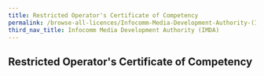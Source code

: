 ```yaml
---
title: Restricted Operator's Certificate of Competency
permalink: /browse-all-licences/Infocomm-Media-Development-Authority-(IMDA)/Restricted-Operator's-Certificate-of-Competency
third_nav_title: Infocomm Media Development Authority (IMDA)
---
```

## Restricted Operator's Certificate of Competency
